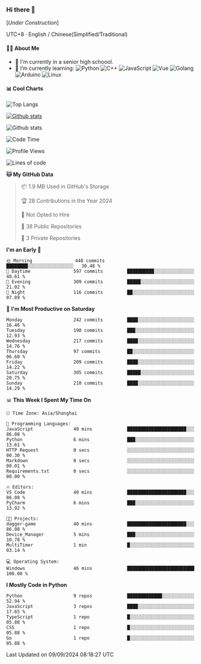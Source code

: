 ### Hi there 👋

\[*Under Construction*\]

UTC+8 · English / Chinese(Simplified/Traditional)

<!--
**NoNormalCreeper/NoNormalCreeper** is a ✨ _special_ ✨ repository because its `README.md` (this file) appears on your GitHub profile.

Here are some ideas to get you started:

- 🔭 I’m currently working on ...
- 🌱 I’m currently learning ...
- 👯 I’m looking to collaborate on ...
- 🤔 I’m looking for help with ...
- 💬 Ask me about ...
- 📫 How to reach me: ...
- 😄 Pronouns: ...
- ⚡ Fun fact: ...
-->

#### 👩‍💻 About Me

- 🏫 I'm currently in a senior high schoool.
- 🌱 I’m currently learning: 
![Python](https://img.shields.io/badge/-Python-blue?style=flat-square&logo=Python&logoColor=fff)
![C++](https://img.shields.io/badge/-C%2B%2B-00599C?style=flat-square&logo=C%2B%2B&logoColor=fff)
![JavaScript](https://img.shields.io/badge/-JavaScript-ffca18?style=flat-square&logo=JavaScript&logoColor=fff)
![Vue](https://img.shields.io/badge/-Vue-4FC08D?style=flat-square&logo=Vue.js&logoColor=fff)
![Golang](https://img.shields.io/badge/-Go-007d9c?style=flat-square&logo=Go&logoColor=fff)
![Arduino](https://img.shields.io/badge/-Arduino-00979D?style=flat-square&logo=Arduino&logoColor=fff)
![Linux](https://img.shields.io/badge/-Linux-FCC624?style=flat-square&logo=Linux&logoColor=fff)

#### 📊 Cool Charts

![Top Langs](https://github-readme-stats.vercel.app/api/top-langs/?username=NoNormalCreeper&layout=compact)

[![Github stats](https://github-readme-stats.vercel.app/api?username=NoNormalCreeper&show_icons=true)](https://github.com/anuraghazra/github-readme-stats)

![Github stats](https://github-profile-trophy.vercel.app/?username=NoNormalCreeper)


<!--START_SECTION:waka-->
![Code Time](http://img.shields.io/badge/Code%20Time-172%20hrs%2044%20mins-blue)

![Profile Views](http://img.shields.io/badge/Profile%20Views-0-blue)

![Lines of code](https://img.shields.io/badge/From%20Hello%20World%20I%27ve%20Written-2.7%20million%20lines%20of%20code-blue)

**🐱 My GitHub Data** 

> 📦 1.9 MB Used in GitHub's Storage 
 > 
> 🏆 28 Contributions in the Year 2024
 > 
> 🚫 Not Opted to Hire
 > 
> 📜 38 Public Repositories 
 > 
> 🔑 3 Private Repositories 
 > 
**I'm an Early 🐤** 

```text
🌞 Morning                448 commits         ████████░░░░░░░░░░░░░░░░░   30.48 % 
🌆 Daytime                597 commits         ██████████░░░░░░░░░░░░░░░   40.61 % 
🌃 Evening                309 commits         █████░░░░░░░░░░░░░░░░░░░░   21.02 % 
🌙 Night                  116 commits         ██░░░░░░░░░░░░░░░░░░░░░░░   07.89 % 
```
📅 **I'm Most Productive on Saturday** 

```text
Monday                   242 commits         ████░░░░░░░░░░░░░░░░░░░░░   16.46 % 
Tuesday                  190 commits         ███░░░░░░░░░░░░░░░░░░░░░░   12.93 % 
Wednesday                217 commits         ████░░░░░░░░░░░░░░░░░░░░░   14.76 % 
Thursday                 97 commits          ██░░░░░░░░░░░░░░░░░░░░░░░   06.60 % 
Friday                   209 commits         ████░░░░░░░░░░░░░░░░░░░░░   14.22 % 
Saturday                 305 commits         █████░░░░░░░░░░░░░░░░░░░░   20.75 % 
Sunday                   210 commits         ████░░░░░░░░░░░░░░░░░░░░░   14.29 % 
```


📊 **This Week I Spent My Time On** 

```text
🕑︎ Time Zone: Asia/Shanghai

💬 Programming Languages: 
JavaScript               40 mins             ██████████████████████░░░   86.08 % 
Python                   6 mins              ███░░░░░░░░░░░░░░░░░░░░░░   13.61 % 
HTTP Request             0 secs              ░░░░░░░░░░░░░░░░░░░░░░░░░   00.30 % 
Markdown                 0 secs              ░░░░░░░░░░░░░░░░░░░░░░░░░   00.01 % 
Requirements.txt         0 secs              ░░░░░░░░░░░░░░░░░░░░░░░░░   00.00 % 

🔥 Editors: 
VS Code                  40 mins             ██████████████████████░░░   86.08 % 
PyCharm                  6 mins              ███░░░░░░░░░░░░░░░░░░░░░░   13.92 % 

🐱‍💻 Projects: 
dagger-game              40 mins             ██████████████████████░░░   86.08 % 
Device_Manager           5 mins              ███░░░░░░░░░░░░░░░░░░░░░░   10.78 % 
MultiTimer               1 min               █░░░░░░░░░░░░░░░░░░░░░░░░   03.14 % 

💻 Operating System: 
Windows                  46 mins             █████████████████████████   100.00 % 
```

**I Mostly Code in Python** 

```text
Python                   9 repos             █████████████░░░░░░░░░░░░   52.94 % 
JavaScript               3 repos             ████░░░░░░░░░░░░░░░░░░░░░   17.65 % 
TypeScript               1 repo              █░░░░░░░░░░░░░░░░░░░░░░░░   05.88 % 
CSS                      1 repo              █░░░░░░░░░░░░░░░░░░░░░░░░   05.88 % 
Go                       1 repo              █░░░░░░░░░░░░░░░░░░░░░░░░   05.88 % 
```




 Last Updated on 09/09/2024 08:18:27 UTC
<!--END_SECTION:waka-->

